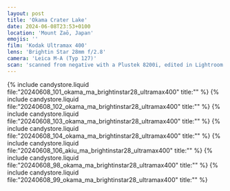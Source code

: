 ```yaml
---
layout: post
title: 'Okama Crater Lake'
date: 2024-06-08T23:53+0100
location: 'Mount Zaō, Japan'
emojis: ''
film: 'Kodak Ultramax 400'
lens: 'Brightin Star 28mm f/2.8'
camera: 'Leica M-A (Typ 127)'
scan: 'scanned from negative with a Plustek 8200i, edited in Lightroom'
---
```


{% include candystore.liquid file:"20240608_101_okama_ma_brightinstar28_ultramax400" title:"" %}
{% include candystore.liquid file:"20240608_102_okama_ma_brightinstar28_ultramax400" title:"" %}
{% include candystore.liquid file:"20240608_103_okama_ma_brightinstar28_ultramax400" title:"" %}
{% include candystore.liquid file:"20240608_104_okama_ma_brightinstar28_ultramax400" title:"" %}
{% include candystore.liquid file:"20240608_106_akiu_ma_brightinstar28_ultramax400" title:"" %}
{% include candystore.liquid file:"20240608_98_okama_ma_brightinstar28_ultramax400" title:"" %}
{% include candystore.liquid file:"20240608_99_okama_ma_brightinstar28_ultramax400" title:"" %}